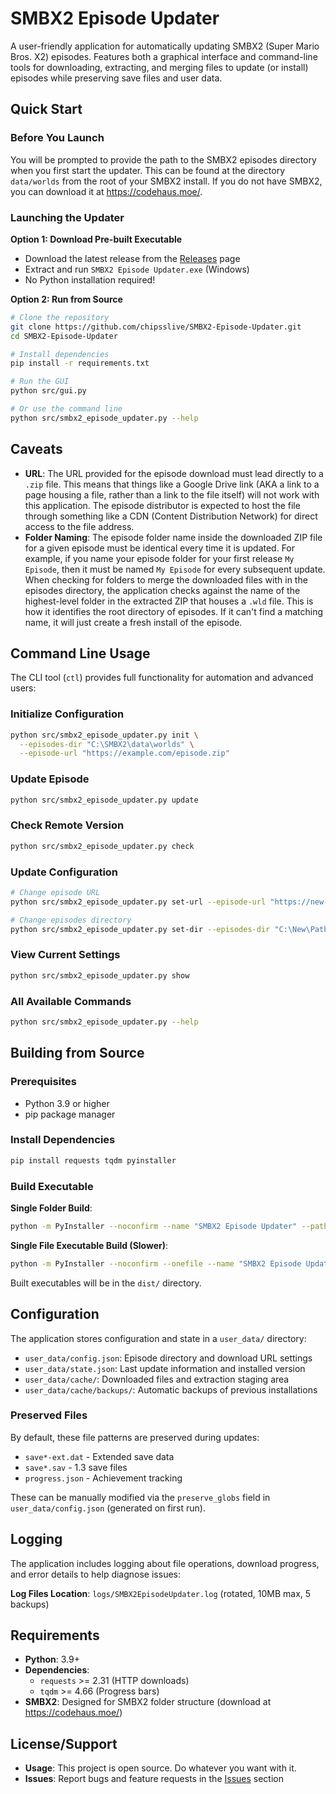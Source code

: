 # SMBX2 Episode Updater

A user-friendly application for automatically updating SMBX2 (Super Mario Bros. X2) episodes. Features both a graphical interface and command-line tools for downloading, extracting, and merging files to update (or install) episodes while preserving save files and user data.

## Quick Start

### Before You Launch

You will be prompted to provide the path to the SMBX2 episodes directory when you first start the updater. This can be found at the directory `data/worlds` from the root of your SMBX2 install. If you do not have SMBX2, you can download it at https://codehaus.moe/.

### Launching the Updater

**Option 1: Download Pre-built Executable**
- Download the latest release from the [Releases](../../releases) page
- Extract and run `SMBX2 Episode Updater.exe` (Windows)
- No Python installation required!

**Option 2: Run from Source**
```bash
# Clone the repository
git clone https://github.com/chipsslive/SMBX2-Episode-Updater.git
cd SMBX2-Episode-Updater

# Install dependencies
pip install -r requirements.txt

# Run the GUI
python src/gui.py

# Or use the command line
python src/smbx2_episode_updater.py --help
```

## Caveats

- **URL**: The URL provided for the episode download must lead directly to a `.zip` file. This means that things like a Google Drive link (AKA a link to a page housing a file, rather than a link to the file itself) will not work with this application. The episode distributor is expected to host the file through something like a CDN (Content Distribution Network) for direct access to the file address.
- **Folder Naming**: The episode folder name inside the downloaded ZIP file for a given episode must be identical every time it is updated. For example, if you name your episode folder for your first release `My Episode`, then it must be named `My Episode` for every subsequent update. When checking for folders to merge the downloaded files with in the episodes directory, the application checks against the name of the highest-level folder in the extracted ZIP that houses a `.wld` file. This is how it identifies the root directory of episodes. If it can't find a matching name, it will just create a fresh install of the episode.

## Command Line Usage

The CLI tool (`ctl`) provides full functionality for automation and advanced users:

### Initialize Configuration
```bash
python src/smbx2_episode_updater.py init \
  --episodes-dir "C:\SMBX2\data\worlds" \
  --episode-url "https://example.com/episode.zip"
```

### Update Episode
```bash
python src/smbx2_episode_updater.py update
```

### Check Remote Version
```bash
python src/smbx2_episode_updater.py check
```

### Update Configuration
```bash
# Change episode URL
python src/smbx2_episode_updater.py set-url --episode-url "https://new-url.com/episode.zip"

# Change episodes directory
python src/smbx2_episode_updater.py set-dir --episodes-dir "C:\New\Path\episodes"
```

### View Current Settings
```bash
python src/smbx2_episode_updater.py show
```

### All Available Commands
```bash
python src/smbx2_episode_updater.py --help
```

## Building from Source

### Prerequisites
- Python 3.9 or higher
- pip package manager

### Install Dependencies
```bash
pip install requests tqdm pyinstaller
```

### Build Executable

**Single Folder Build**:
```bash
python -m PyInstaller --noconfirm --name "SMBX2 Episode Updater" --paths src src/gui.py
```

**Single File Executable Build (Slower)**:
```bash
python -m PyInstaller --noconfirm --onefile --name "SMBX2 Episode Updater" --paths src src/gui.py
```

Built executables will be in the `dist/` directory.

## Configuration

The application stores configuration and state in a `user_data/` directory:

- `user_data/config.json`: Episode directory and download URL settings
- `user_data/state.json`: Last update information and installed version
- `user_data/cache/`: Downloaded files and extraction staging area
- `user_data/cache/backups/`: Automatic backups of previous installations

### Preserved Files

By default, these file patterns are preserved during updates:
- `save*-ext.dat` - Extended save data
- `save*.sav` - 1.3 save files  
- `progress.json` - Achievement tracking

These can be manually modified via the `preserve_globs` field in `user_data/config.json` (generated on first run).

## Logging

The application includes logging about file operations, download progress, and error details to help diagnose issues:

**Log Files Location**: `logs/SMBX2EpisodeUpdater.log` (rotated, 10MB max, 5 backups)

## Requirements

- **Python**: 3.9+
- **Dependencies**: 
  - `requests` >= 2.31 (HTTP downloads)
  - `tqdm` >= 4.66 (Progress bars)
- **SMBX2**: Designed for SMBX2 folder structure (download at https://codehaus.moe/)

## License/Support

- **Usage**: This project is open source. Do whatever you want with it.
- **Issues**: Report bugs and feature requests in the [Issues](../../issues) section
